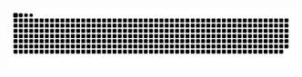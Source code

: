 <img src="https://raw.githubusercontent.com/AviralChawla20/AviralChawla20/output/snake.svg" alt="Snake animation" />

###
